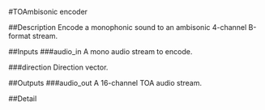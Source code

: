#TOAmbisonic encoder

##Description
Encode a monophonic sound to an ambisonic 4-channel B-format stream.

##Inputs
###audio_in
A mono audio stream to encode.

###direction
Direction vector.

##Outputs
###audio_out
A 16-channel TOA audio stream.

##Detail

